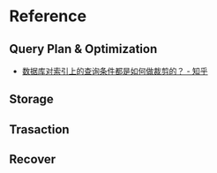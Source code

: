 # Reference

## Query Plan & Optimization

- [数据库对索引上的查询条件都是如何做裁剪的？ - 知乎](https://www.zhihu.com/question/68337256)

## Storage


## Trasaction


## Recover
